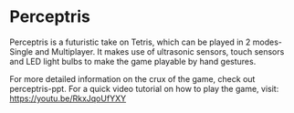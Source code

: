 # Perceptris
Perceptris is a futuristic take on Tetris, which can be played in 2 modes- Single and Multiplayer. It makes use of ultrasonic sensors, touch sensors and LED light bulbs to make the game playable by hand gestures. 

For more detailed information on the crux of the game, check out perceptris-ppt.
For a quick video tutorial on how to play the game, visit: https://youtu.be/RkxJqoUfYXY

